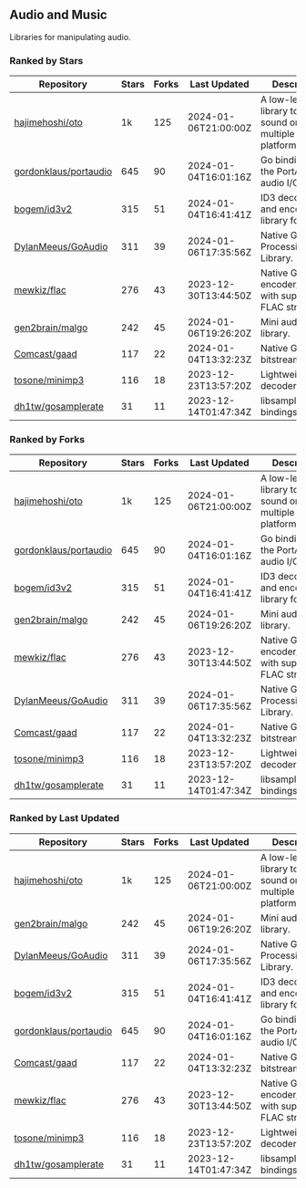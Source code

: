 ## Audio and Music

Libraries for manipulating audio.

### Ranked by Stars

| Repository | Stars | Forks | Last Updated | Description | 
|------------|-------|-------|--------------|-------------|
| [hajimehoshi/oto](https://github.com/hajimehoshi/oto) | 1k | 125 | 2024-01-06T21:00:00Z |  A low-level library to play sound on multiple platforms. |
| [gordonklaus/portaudio](https://github.com/gordonklaus/portaudio) | 645 | 90 | 2024-01-04T16:01:16Z |  Go bindings for the PortAudio audio I/O library. |
| [bogem/id3v2](https://github.com/bogem/id3v2) | 315 | 51 | 2024-01-04T16:41:41Z |  ID3 decoding and encoding library for Go. |
| [DylanMeeus/GoAudio](https://github.com/DylanMeeus/GoAudio) | 311 | 39 | 2024-01-06T17:35:56Z |  Native Go Audio Processing Library. |
| [mewkiz/flac](https://github.com/mewkiz/flac) | 276 | 43 | 2023-12-30T13:44:50Z |  Native Go FLAC encoder/decoder with support for FLAC streams. |
| [gen2brain/malgo](https://github.com/gen2brain/malgo) | 242 | 45 | 2024-01-06T19:26:20Z |  Mini audio library. |
| [Comcast/gaad](https://github.com/Comcast/gaad) | 117 | 22 | 2024-01-04T13:32:23Z |  Native Go AAC bitstream parser. |
| [tosone/minimp3](https://github.com/tosone/minimp3) | 116 | 18 | 2023-12-23T13:57:20Z |  Lightweight MP3 decoder library. |
| [dh1tw/gosamplerate](https://github.com/dh1tw/gosamplerate) | 31 | 11 | 2023-12-14T01:47:34Z |  libsamplerate bindings for go. |

### Ranked by Forks

| Repository | Stars | Forks | Last Updated | Description | 
|------------|-------|-------|--------------|-------------|
| [hajimehoshi/oto](https://github.com/hajimehoshi/oto) | 1k | 125 | 2024-01-06T21:00:00Z |  A low-level library to play sound on multiple platforms. |
| [gordonklaus/portaudio](https://github.com/gordonklaus/portaudio) | 645 | 90 | 2024-01-04T16:01:16Z |  Go bindings for the PortAudio audio I/O library. |
| [bogem/id3v2](https://github.com/bogem/id3v2) | 315 | 51 | 2024-01-04T16:41:41Z |  ID3 decoding and encoding library for Go. |
| [gen2brain/malgo](https://github.com/gen2brain/malgo) | 242 | 45 | 2024-01-06T19:26:20Z |  Mini audio library. |
| [mewkiz/flac](https://github.com/mewkiz/flac) | 276 | 43 | 2023-12-30T13:44:50Z |  Native Go FLAC encoder/decoder with support for FLAC streams. |
| [DylanMeeus/GoAudio](https://github.com/DylanMeeus/GoAudio) | 311 | 39 | 2024-01-06T17:35:56Z |  Native Go Audio Processing Library. |
| [Comcast/gaad](https://github.com/Comcast/gaad) | 117 | 22 | 2024-01-04T13:32:23Z |  Native Go AAC bitstream parser. |
| [tosone/minimp3](https://github.com/tosone/minimp3) | 116 | 18 | 2023-12-23T13:57:20Z |  Lightweight MP3 decoder library. |
| [dh1tw/gosamplerate](https://github.com/dh1tw/gosamplerate) | 31 | 11 | 2023-12-14T01:47:34Z |  libsamplerate bindings for go. |

### Ranked by Last Updated

| Repository | Stars | Forks | Last Updated | Description | 
|------------|-------|-------|--------------|-------------|
| [hajimehoshi/oto](https://github.com/hajimehoshi/oto) | 1k | 125 | 2024-01-06T21:00:00Z |  A low-level library to play sound on multiple platforms. |
| [gen2brain/malgo](https://github.com/gen2brain/malgo) | 242 | 45 | 2024-01-06T19:26:20Z |  Mini audio library. |
| [DylanMeeus/GoAudio](https://github.com/DylanMeeus/GoAudio) | 311 | 39 | 2024-01-06T17:35:56Z |  Native Go Audio Processing Library. |
| [bogem/id3v2](https://github.com/bogem/id3v2) | 315 | 51 | 2024-01-04T16:41:41Z |  ID3 decoding and encoding library for Go. |
| [gordonklaus/portaudio](https://github.com/gordonklaus/portaudio) | 645 | 90 | 2024-01-04T16:01:16Z |  Go bindings for the PortAudio audio I/O library. |
| [Comcast/gaad](https://github.com/Comcast/gaad) | 117 | 22 | 2024-01-04T13:32:23Z |  Native Go AAC bitstream parser. |
| [mewkiz/flac](https://github.com/mewkiz/flac) | 276 | 43 | 2023-12-30T13:44:50Z |  Native Go FLAC encoder/decoder with support for FLAC streams. |
| [tosone/minimp3](https://github.com/tosone/minimp3) | 116 | 18 | 2023-12-23T13:57:20Z |  Lightweight MP3 decoder library. |
| [dh1tw/gosamplerate](https://github.com/dh1tw/gosamplerate) | 31 | 11 | 2023-12-14T01:47:34Z |  libsamplerate bindings for go. |

